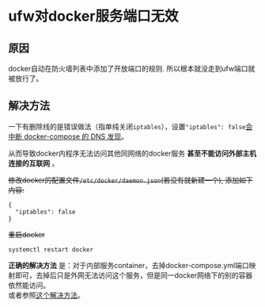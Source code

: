 # ufw对docker服务端口无效

## 原因

docker自动在防火墙列表中添加了开放端口的规则. 所以根本就没走到ufw端口就被放行了。  

## 解决方法

一下有删除线的是错误做法（指单纯关闭`iptables`），设置`"iptables": false`[会中断 docker-compose 的 DNS 发现](https://jueee.github.io/docker-doc/about-docker-iptables-false.html)。  

从而导致docker内程序无法访问其他同网络的docker服务 **甚至不能访问外部主机连接的互联网** 。  

~~修改docker的配置文件`/etc/docker/daemon.json`(若没有就新建一个), 添加如下内容:~~  

```shell
{
  "iptables": false
}
```

~~重启docker~~  

```shell
systemctl restart docker
```


**正确的解决方法** 是：对于内部服务container，去掉docker-compose.yml端口映射即可，去掉后只是外网无法访问这个服务，但是同一docker网络下的别的容器依然能访问。  
或者参照[这个解决方法](https://jueee.github.io/docker-doc/about-docker-iptables-false.html)。  